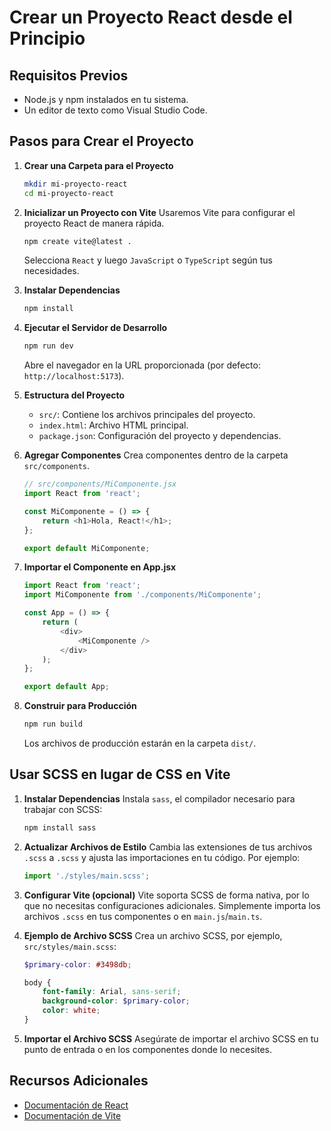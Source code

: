 # Crear un Proyecto React desde el Principio

## Requisitos Previos
- Node.js y npm instalados en tu sistema.
- Un editor de texto como Visual Studio Code.

## Pasos para Crear el Proyecto

1. **Crear una Carpeta para el Proyecto**
   ```bash
   mkdir mi-proyecto-react
   cd mi-proyecto-react
   ```

2. **Inicializar un Proyecto con Vite**
   Usaremos Vite para configurar el proyecto React de manera rápida.
   ```bash
   npm create vite@latest .
   ```
   Selecciona `React` y luego `JavaScript` o `TypeScript` según tus necesidades.

3. **Instalar Dependencias**
   ```bash
   npm install
   ```

4. **Ejecutar el Servidor de Desarrollo**
   ```bash
   npm run dev
   ```
   Abre el navegador en la URL proporcionada (por defecto: `http://localhost:5173`).

5. **Estructura del Proyecto**
   - `src/`: Contiene los archivos principales del proyecto.
   - `index.html`: Archivo HTML principal.
   - `package.json`: Configuración del proyecto y dependencias.

6. **Agregar Componentes**
   Crea componentes dentro de la carpeta `src/components`.
   ```javascript
   // src/components/MiComponente.jsx
   import React from 'react';

   const MiComponente = () => {
       return <h1>Hola, React!</h1>;
   };

   export default MiComponente;
   ```

7. **Importar el Componente en App.jsx**
   ```javascript
   import React from 'react';
   import MiComponente from './components/MiComponente';

   const App = () => {
       return (
           <div>
               <MiComponente />
           </div>
       );
   };

   export default App;
   ```

8. **Construir para Producción**
   ```bash
   npm run build
   ```
   Los archivos de producción estarán en la carpeta `dist/`.

## Usar SCSS en lugar de CSS en Vite

1. **Instalar Dependencias**
   Instala `sass`, el compilador necesario para trabajar con SCSS:
   ```bash
   npm install sass
   ```

2. **Actualizar Archivos de Estilo**
   Cambia las extensiones de tus archivos `.scss` a `.scss` y ajusta las importaciones en tu código. Por ejemplo:
   ```javascript
   import './styles/main.scss';
   ```

3. **Configurar Vite (opcional)**
   Vite soporta SCSS de forma nativa, por lo que no necesitas configuraciones adicionales. Simplemente importa los archivos `.scss` en tus componentes o en `main.js`/`main.ts`.

4. **Ejemplo de Archivo SCSS**
   Crea un archivo SCSS, por ejemplo, `src/styles/main.scss`:
   ```scss
   $primary-color: #3498db;

   body {
       font-family: Arial, sans-serif;
       background-color: $primary-color;
       color: white;
   }
   ```

5. **Importar el Archivo SCSS**
   Asegúrate de importar el archivo SCSS en tu punto de entrada o en los componentes donde lo necesites.

## Recursos Adicionales
- [Documentación de React](https://reactjs.org/)
- [Documentación de Vite](https://vitejs.dev/)
